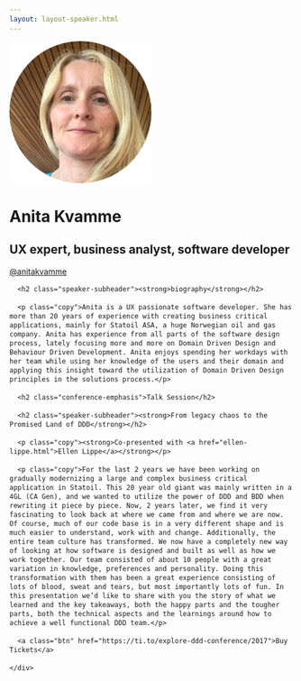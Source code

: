 ```yaml
---
layout: layout-speaker.html
---
```


<div class="container section featured-speaker">
  <div class="row">
    <div class="col-xs-12 col-sm-2 img-container">
      <img class="speaker-page-img" src="../img/speakers/Anita-Kvamme-ON.png" />
      </div>
    <div class="col-xs-12 col-sm-10 copy-container">
      <h1 class="speaker-header">Anita Kvamme</h1>
      <h2 class="speaker-subtitle">UX expert, business analyst, software developer</h2>
      <p class="copy"><a class="speaker-handle" href="https://twitter.com/@anitakvamme
" target="_blank">@anitakvamme</a></p>

      <h2 class="speaker-subheader"><strong>biography</strong></h2>

      <p class="copy">Anita is a UX passionate software developer. She has more than 20 years of experience with creating business critical applications, mainly for Statoil ASA, a huge Norwegian oil and gas company. Anita has experience from all parts of the software design process, lately focusing more and more on Domain Driven Design and Behaviour Driven Development. Anita enjoys spending her workdays with her team while using her knowledge of the users and their domain and applying this insight toward the utilization of Domain Driven Design principles in the solutions process.</p>

      <h2 class="conference-emphasis">Talk Session</h2>

      <h2 class="speaker-subheader"><strong>From legacy chaos to the Promised Land of DDD</strong></h2>

      <p class="copy"><strong>Co-presented with <a href="ellen-lippe.html">Ellen Lippe</a></strong></p>

      <p class="copy">For the last 2 years we have been working on gradually modernizing a large and complex business critical application in Statoil. This 20 year old giant was mainly written in a 4GL (CA Gen), and we wanted to utilize the power of DDD and BDD when rewriting it piece by piece. Now, 2 years later, we find it very fascinating to look back at where we came from and where we are now. Of course, much of our code base is in a very different shape and is much easier to understand, work with and change. Additionally, the entire team culture has transformed. We now have a completely new way of looking at how software is designed and built as well as how we work together. Our team consisted of about 10 people with a great variation in knowledge, preferences and personality. Doing this transformation with them has been a great experience consisting of lots of blood, sweat and tears, but most importantly lots of fun. In this presentation we’d like to share with you the story of what we learned and the key takeaways, both the happy parts and the tougher parts, both the technical aspects and the learnings around how to achieve a well functional DDD team.</p>

      <a class="btn" href="https://ti.to/explore-ddd-conference/2017">Buy Tickets</a>

    </div>
</div>
</div>
